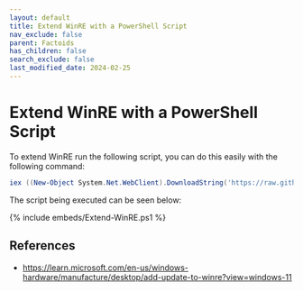 ```yaml
---
layout: default
title: Extend WinRE with a PowerShell Script
nav_exclude: false
parent: Factoids
has_children: false
search_exclude: false
last_modified_date: 2024-02-25
---
```

# Extend WinRE with a PowerShell Script
To extend WinRE run the following script, you can do this easily with the following command:

```powershell
iex ((New-Object System.Net.WebClient).DownloadString('https://raw.githubusercontent.com/r-Techsupport/rTS_Wiki/extend-winre/_includes/embeds/Extend-WinRE.ps1'))
```

The script being executed can be seen below:

{% include embeds/Extend-WinRE.ps1 %}

## References
- https://learn.microsoft.com/en-us/windows-hardware/manufacture/desktop/add-update-to-winre?view=windows-11